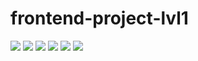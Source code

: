 # frontend-project-lvl1

<a href="https://codeclimate.com/github/codeclimate/codeclimate/maintainability"><img src="https://api.codeclimate.com/v1/badges/a99a88d28ad37a79dbf6/maintainability" /></a>
<a href="https://codeclimate.com/github/codeclimate/codeclimate/test_coverage"><img src="https://api.codeclimate.com/v1/badges/a99a88d28ad37a79dbf6/test_coverage" /></a>
<img src="https://travis-ci.com/et-code/frontend-project-lvl1.svg?branch=master" />
<a href="https://asciinema.org/a/tmiQJ4oEegxTxDol9DbsXlyI1" target="_blank"><img src="https://asciinema.org/a/tmiQJ4oEegxTxDol9DbsXlyI1.svg" /></a>
<a href="https://asciinema.org/a/JFX0VEbIldFtZpLXypnmAD1EL" target="_blank"><img src="https://asciinema.org/a/JFX0VEbIldFtZpLXypnmAD1EL.svg" /></a>
<a href="https://asciinema.org/a/Bbb6KmK2DXowbSuFNPo24LiC7" target="_blank"><img src="https://asciinema.org/a/Bbb6KmK2DXowbSuFNPo24LiC7.svg" /></a>